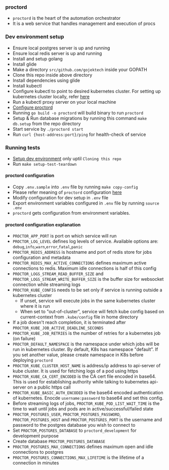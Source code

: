 ### proctord

* `proctord` is the heart of the automation orchestrator
* It is a web service that handles management and execution of procs

### Dev environment setup

* Ensure local postgres server is up and running
* Ensure local redis server is up and running
* Install and setup golang
* Install glide
* Make a directory `src/github.com/gojektech` inside your GOPATH
* Clone this repo inside above directory
* Install dependencies using glide
* Install kubectl
* Configure kubectl to point to desired kubernetes cluster. For setting up kubernetes cluster locally, refer [here](https://kubernetes.io/docs/getting-started-guides/minikube/)
* Run a kubectl proxy server on your local machine
* [Configure proctord](#proctord-configuration)
* Running `go build -o proctord` will build binary to run `proctord`
* Setup & Run database migrations by running this command `make db.setup` from the repo directory
* Start service by `./proctord start`
* Run `curl {host-address:port}/ping` for health-check of service

### Running tests

* [Setup dev environment](#dev-environment-setup) only uptil `Cloning this repo`
* Run `make setup-test-teardown`

#### proctord configuration

* Copy `.env.sample` into `.env` file by running `make copy-config`
* Please refer meaning of `proctord` configuration [here](#proctord-configuration-explanation)
* Modify configuration for dev setup in `.env` file
* Export environment variables configured in `.env` file by running `source .env`
* `proctord` gets configuration from environment variables.

#### proctord configuration explanation

* `PROCTOR_APP_PORT` is port on which service will run
* `PROCTOR_LOG_LEVEL` defines log levels of service. Available options are: `debug`,`info`,`warn`,`error`,`fatal`,`panic`
* `PROCTOR_REDIS_ADDRESS` is hostname and port of redis store for jobs configuration and metadata
* `PROCTOR_REDIS_MAX_ACTIVE_CONNECTIONS` defines maximum active connections to redis. Maximum idle connections is half of this config
* `PROCTOR_LOGS_STREAM_READ_BUFFER_SIZE` and `PROCTOR_LOGS_STREAM_WRITE_BUFFER_SIZE` is the buffer size for websocket connection while streaming logs
* `PROCTOR_KUBE_CONFIG` needs to be set only if service is running outside a kubernetes cluster
  * If unset, service will execute jobs in the same kubernetes cluster where it is run
  * When set to "out-of-cluster", service will fetch kube config based on current-context from `.kube/config` file in home directory
* If a job doesn't reach completion, it is terminated after `PROCTOR_KUBE_JOB_ACTIVE_DEADLINE_SECONDS`
* `PROCTOR_KUBE_JOB_RETRIES` is the number of retries for a kubernetes job (on failure)
* `PROCTOR_DEFAULT_NAMESPACE` is the namespace under which jobs will be run in kubernetes cluster. By default, K8s has namespace "default". If you set another value, please create namespace in K8s before deploying `proctord`
* `PROCTOR_KUBE_CLUSTER_HOST_NAME` is address/ip address to api-server of kube cluster. It is used for fetching logs of a pod using https
* `PROCTOR_KUBE_CA_CERT_ENCODED` is the CA cert file encoded in base64. This is used for establishing authority while talking to kubernetes api-server on a public https call
* `PROCTOR_KUBE_BASIC_AUTH_ENCODED` is the base64 encoded authentication of kubernetes. Enocde `username:password` to base64 and set this config.
* Before streaming logs of jobs, `PROCTOR_KUBE_POD_LIST_WAIT_TIME` is the time to wait until jobs and pods are in active/successful/failed state
* `PROCTOR_POSTGRES_USER`, `PROCTOR_POSTGRES_PASSWORD`, `PROCTOR_POSTGRES_HOST` and `PROCTOR_POSTGRES_PORT` is the username and password to the postgres database you wish to connect to
* Set `PROCTOR_POSTGRES_DATABASE` to `proctord_development` for development purpose
* Create database `PROCTOR_POSTGRES_DATABASE`
* `PROCTOR_POSTGRES_MAX_CONNECTIONS` defines maximum open and idle connections to postgres
* `PROCTOR_POSTGRES_CONNECTIONS_MAX_LIFETIME` is the lifetime of a connection in minutes
